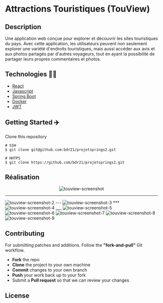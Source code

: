 # Attractions Touristiques (TouView)

## Description

Une application web conçue pour explorer et découvrir les sites touristiques du pays. Avec cette application, les utilisateurs peuvent non seulement explorer une variété d'endroits touristiques, mais aussi accéder aux avis et aux photos partagés par d'autres voyageurs, tout en ayant la possibilité de partager leurs propres commentaires et photos.

## Technologies :man_technologist:

- [React](https://react.dev/)
- [Javascript](https://www.javascript.com/)
- [Spring Boot](https://spring.io/projects/spring-boot)
- [Docker](https://www.docker.com/)
- [JWT](https://jwt.io/)

## Getting Started :airplane:

Clone this repository

```shell
# SSH
$ git clone git@github.com:bdr21/projetsprings2.git

# HHTPS
$ git clone https://github.com/bdr21/projetsprings2.git
```

## Réalisation

<p align=center>
    <img src="https://imageupload.io/ib/PFzItZWPgwrcDqb_1694965342.png" alt="touview-screenshot"/>
    <hr>
    <img src="https://imageupload.io/ib/pnjE2jOZw2TMRnX_1694965154.png" alt="touview-screenshot-2"/>
    ---
    <img src="https://imageupload.io/ib/GDnJY7Br9o9D0RM_1694965169.png" alt="touview-screenshot-3"/>
    ***
    <img src="https://imageupload.io/ib/F3soioEWetQv9nM_1694965168.png" alt="touview-screenshot-4"/>
    ___
    <img src="https://imageupload.io/ib/e1ByFvnCO2Z4j8x_1694965127.png" alt="touview-screenshot-5"/>
    <img src="https://imageupload.io/ib/X027IIJ5wZp4LL3_1694965129.png" alt="touview-screenshot-6"/>
    <img src="https://imageupload.io/ib/7Z7NsW1pmpL88HK_1694965342.png" alt="touview-screenshot-7"/>
    <img src="https://imageupload.io/ib/cmku6mely9wJzGd_1694965339.png" alt="touview-screenshot-8"/>
    <img src="https://imageupload.io/ib/g69nwQcGB7Mnbd8_1694965342.png" alt="touview-screenshot-9"/>
</p>

## Contributing

For submitting patches and additions. Follow the **"fork-and-pull"** Git workflow.

- **Fork** the repo
- **Clone** the project to your own machine
- **Commit** changes to your own branch
- **Push** your work back up to your fork
- Submit a **Pull request** so that we can review your changes

## License
